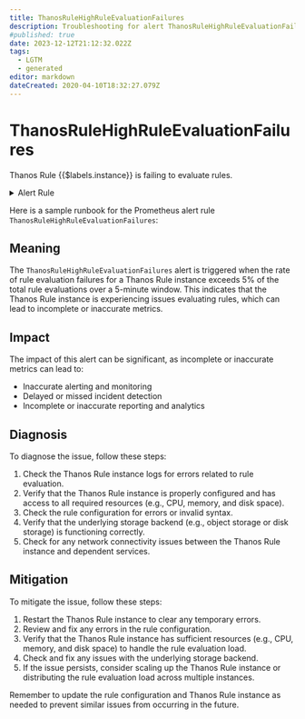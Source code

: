```yaml
---
title: ThanosRuleHighRuleEvaluationFailures
description: Troubleshooting for alert ThanosRuleHighRuleEvaluationFailures
#published: true
date: 2023-12-12T21:12:32.022Z
tags: 
  - LGTM
  - generated
editor: markdown
dateCreated: 2020-04-10T18:32:27.079Z
---
```


# ThanosRuleHighRuleEvaluationFailures

Thanos Rule {{$labels.instance}} is failing to evaluate rules.

<details>
  <summary>Alert Rule</summary>

{{% rule "thanos/thanos-ruler.yml" "ThanosRuleHighRuleEvaluationFailures" %}}

{{% comment %}}

```yaml
alert: ThanosRuleHighRuleEvaluationFailures
expr: (sum by (job, instance) (rate(prometheus_rule_evaluation_failures_total{job=~".*thanos-rule.*"}[5m])) / sum by (job, instance) (rate(prometheus_rule_evaluations_total{job=~".*thanos-rule.*"}[5m])) * 100 > 5)
for: 5m
labels:
    severity: critical
annotations:
    summary: Thanos Rule High Rule Evaluation Failures (instance {{ $labels.instance }})
    description: |-
        Thanos Rule {{$labels.instance}} is failing to evaluate rules.
          VALUE = {{ $value }}
          LABELS = {{ $labels }}
    runbook: https://github.com/srerun/prometheus-alerts/blob/main/content/runbooks/thanos-ruler/ThanosRuleHighRuleEvaluationFailures.md

```

{{% /comment %}}

</details>


Here is a sample runbook for the Prometheus alert rule `ThanosRuleHighRuleEvaluationFailures`:

## Meaning

The `ThanosRuleHighRuleEvaluationFailures` alert is triggered when the rate of rule evaluation failures for a Thanos Rule instance exceeds 5% of the total rule evaluations over a 5-minute window. This indicates that the Thanos Rule instance is experiencing issues evaluating rules, which can lead to incomplete or inaccurate metrics.

## Impact

The impact of this alert can be significant, as incomplete or inaccurate metrics can lead to:

* Inaccurate alerting and monitoring
* Delayed or missed incident detection
* Incomplete or inaccurate reporting and analytics

## Diagnosis

To diagnose the issue, follow these steps:

1. Check the Thanos Rule instance logs for errors related to rule evaluation.
2. Verify that the Thanos Rule instance is properly configured and has access to all required resources (e.g., CPU, memory, and disk space).
3. Check the rule configuration for errors or invalid syntax.
4. Verify that the underlying storage backend (e.g., object storage or disk storage) is functioning correctly.
5. Check for any network connectivity issues between the Thanos Rule instance and dependent services.

## Mitigation

To mitigate the issue, follow these steps:

1. Restart the Thanos Rule instance to clear any temporary errors.
2. Review and fix any errors in the rule configuration.
3. Verify that the Thanos Rule instance has sufficient resources (e.g., CPU, memory, and disk space) to handle the rule evaluation load.
4. Check and fix any issues with the underlying storage backend.
5. If the issue persists, consider scaling up the Thanos Rule instance or distributing the rule evaluation load across multiple instances.

Remember to update the rule configuration and Thanos Rule instance as needed to prevent similar issues from occurring in the future.